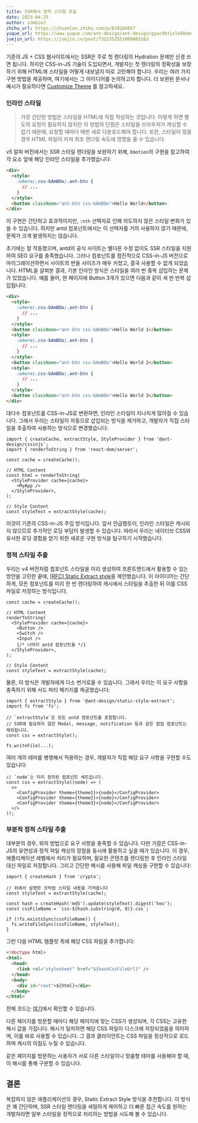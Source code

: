 ```yaml
---
title: SSR에서 정적 스타일 추출
date: 2023-04-25
author: zombieJ
zhihu_url: https://zhuanlan.zhihu.com/p/639266657
yuque_url: https://www.yuque.com/ant-design/ant-design/gyacdbtixle9bbm4
juejin_url: https://juejin.cn/post/7322352551088603163
---
```


기존의 JS + CSS 웹사이트에서는 SSR은 주로 첫 렌더링의 Hydration 문제만 신경 쓰면 됩니다. 하지만 CSS-in-JS 기술이 도입되면서, 개발자는 첫 렌더링의 정확성을 보장하기 위해 HTML에 스타일을 어떻게 내보낼지 따로 고민해야 합니다. 우리는 여러 가지 구현 방법을 제공하며, 여기에서는 그 아이디어를 논의하고자 합니다. 더 보완된 문서나 예시가 필요하다면 [Customize Theme](/docs/react/customize-theme) 를 참고하세요.

### 인라인 스타일

> 가장 간단한 방법은 스타일을 HTML에 직접 작성하는 것입니다. 이렇게 하면 별도의 요청이 필요하지 않지만 이 방법의 단점은 스타일을 브라우저가 캐싱할 수 없기 때문에, 요청할 때마다 매번 새로 다운로드해야 합니다. 또한, 스타일이 많을 경우 HTML 파일이 커져 최초 렌더링 속도에 영향을 줄 수 있습니다.

v5 알파 버전에서는 SSR 스타일 렌더링을 보완하기 위해, `Emotion`의 구현을 참고하여 각 요소 앞에 해당 인라인 스타일을 추가했습니다:

```html
<div>
  <style>
    :where(.css-bAmBOo).ant-btn {
      // ...
    }
  </style>
  <button className="ant-btn css-bAmBOo">Hello World</button>
</div>
```

이 구현은 간단하고 효과적이지만, `:nth` 선택자로 인해 의도하지 않은 스타일 변화가 있을 수 있습니다. 하지만 antd 컴포넌트에서는 이 선택자를 거의 사용하지 않기 때문에, 문제가 크게 발생하지는 않습니다.

초기에는 잘 작동했으며, antd의 공식 사이트는 별다른 수정 없이도 SSR 스타일을 지원하여 SEO 요구를 충족했습니다. 그러나 컴포넌트를 점진적으로 CSS-in-JS 버전으로 마이그레이션하면서 사이트의 번들 사이즈가 매우 커졌고, 결국 사용할 수 없게 되었습니다. HTML을 살펴본 결과, 기본 인라인 방식은 스타일을 여러 번 중복 삽입하는 문제가 있었습니다. 예를 들어, 한 페이지에 Button 3개가 있으면 다음과 같이 세 번 반복 삽입됩니다:

```html
<div>
  <style>
    :where(.css-bAmBOo).ant-btn {
      // ...
    }
  </style>
  <button className="ant-btn css-bAmBOo">Hello World 1</button>
  <style>
    :where(.css-bAmBOo).ant-btn {
      // ...
    }
  </style>
  <button className="ant-btn css-bAmBOo">Hello World 2</button>
  <style>
    :where(.css-bAmBOo).ant-btn {
      // ...
    }
  </style>
  <button className="ant-btn css-bAmBOo">Hello World 3</button>
</div>
```

대다수 컴포넌트를 CSS-in-JS로 변환하면, 인라인 스타일이 지나치게 많아질 수 있습니다. 그래서 우리는 스타일이 자동으로 삽입되는 방식을 제거하고, 개발자가 직접 스타일을 추출하여 사용하는 방식으로 변경했습니다:

```tsx
import { createCache, extractStyle, StyleProvider } from '@ant-design/cssinjs';
import { renderToString } from 'react-dom/server';

const cache = createCache();

// HTML Content
const html = renderToString(
  <StyleProvider cache={cache}>
    <MyApp />
  </StyleProvider>,
);

// Style Content
const styleText = extractStyle(cache);
```

이것이 기존의 CSS-in-JS 주입 방식입니다. 앞서 언급했듯이, 인라인 스타일은 캐시되지 않으므로 추가적인 로딩 부담이 발생할 수 있습니다. 따라서 우리는 네이티브 CSS와 유사한 로딩 경험을 얻기 위한 새로운 구현 방식을 탐구하기 시작했습니다.

### 정적 스타일 추출

우리는 v4 버전처럼 컴포넌트 스타일을 미리 생성하여 프론트엔드에서 활용할 수 있는 방안을 고민한 끝에, [\[RFC\] Static Extract style](https://github.com/ant-design/ant-design/discussions/40985)을 제안했습니다. 이 아이디어는 간단하게, 모든 컴포넌트를 미리 한 번 렌더링하여 캐시에서 스타일을 추출한 뒤 이를 CSS 파일로 저장하는 방식입니다.

```tsx
const cache = createCache();

// HTML Content
renderToString(
  <StyleProvider cache={cache}>
    <Button />
    <Switch />
    <Input />
    {/* 나머지 antd 컴포넌트들 */}
  </StyleProvider>,
);

// Style Content
const styleText = extractStyle(cache);
```

물론, 이 방식은 개발자에게 다소 번거로울 수 있습니다. 그래서 우리는 이 요구 사항을 충족하기 위해 서드 파티 패키지를 제공했습니다:

```tsx
import { extractStyle } from '@ant-design/static-style-extract';
import fs from 'fs';

// `extractStyle`은 모든 antd 컴포넌트를 포함합니다.
// SSR에 필요하지 않은 Modal, message, notification 등과 같은 팝업 컴포넌트는 제외됩니다.
const css = extractStyle();

fs.writeFile(...);
```

여러 개의 테마를 병행해서 적용하는 경우, 개발자가 직접 해당 요구 사항을 구현할 수도 있습니다:

```tsx
// `node`는 미리 정의된 컴포넌트 세트입니다.
const css = extractStyle((node) => (
  <>
    <ConfigProvider theme={theme1}>{node}</ConfigProvider>
    <ConfigProvider theme={theme2}>{node}</ConfigProvider>
    <ConfigProvider theme={theme3}>{node}</ConfigProvider>
  </>
));
```

### 부분적 정적 스타일 추출

대부분의 경우, 위의 방법으로 요구 사항을 충족할 수 있습니다. 다만 가끔은 CSS-in-JS의 유연성과 정적 파일 캐싱의 장점을 동시에 활용하고 싶을 때가 있습니다. 이 경우, 애플리케이션 레벨에서 처리가 필요하며, 필요한 콘텐츠를 렌더링한 후 인라인 스타일 대신 파일로 저장합니다. 그리고 간단한 해시를 사용해 파일 캐싱을 구현할 수 있습니다:

```tsx
import { createHash } from 'crypto';

// 위에서 설명한 것처럼 스타일 내용을 가져옵니다
const styleText = extractStyle(cache);

const hash = createHash('md5').update(styleText).digest('hex');
const cssFileName = `css-${hash.substring(0, 8)}.css`;

if (!fs.existsSync(cssFileName)) {
  fs.writeFileSync(cssFileName, styleText);
}
```

그런 다음 HTML 템플릿 측에 해당 CSS 파일을 추가합니다:

```html
<!doctype html>
<html>
  <head>
    <link rel="stylesheet" href="${hashCssFileUrl}" />
  </head>
  <body>
    <div id="root">${html}</div>
  </body>
</html>
```

전체 코드는 [여기](https://github.com/ant-design/ant-design-examples/tree/main/examples/with-nextjs-generate-css-on-demand)에서 확인할 수 있습니다.

다른 페이지를 방문할 때마다 해당 페이지에 맞는 CSS가 생성되며, 각 CSS는 고유한 해시 값을 가집니다. 해시가 일치하면 해당 CSS 파일이 디스크에 저장되었음을 의미하며, 이를 바로 사용할 수 있습니다. 그 결과 클라이언트는 CSS 파일을 정상적으로 로드하며 캐시의 이점도 누릴 수 있습니다.

같은 페이지를 방문하는 사용자가 서로 다른 스타일이나 맞춤형 테마를 사용해야 할 때, 이 해시를 통해 구분할 수 있습니다.

## 결론

복잡하지 않은 애플리케이션의 경우, Static Extract Style 방식을 추천합니다. 이 방식은 꽤 간단하며, SSR 스타일 렌더링을 세밀하게 제어하고 더 빠른 접근 속도를 원하는 개발자라면 일부 스타일을 정적으로 처리하는 방법을 시도해 볼 수 있습니다.
